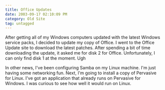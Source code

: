 ```yaml
---
title: Office Updates
date: 2003-09-17 02:10:09 PM
category: Old Site
tag: untagged
---
```


After getting all of my Windows computers updated with the latest Windows service packs, I decided to update my copy of Office. I went to the Office Update site to download the latest patches. After spending a bit of time downloading the update, it asked me for disk 2 for Office. Unfortunately, I can only find disk 1 at the moment. Ugh

In other news, I've been configuring Samba on my Linux machine. I'm just having some networking fun. Next, I'm going to install a copy of Pervasive for Linux. I've got an application that already runs on Pervasive for Windows. I was curious to see how well it would run on Linux.
